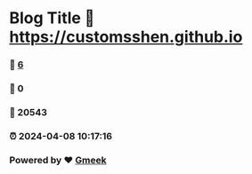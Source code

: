 # Blog Title :link: https://customsshen.github.io 
### :page_facing_up: [6](https://customsshen.github.io/tag.html) 
### :speech_balloon: 0 
### :hibiscus: 20543 
### :alarm_clock: 2024-04-08 10:17:16 
### Powered by :heart: [Gmeek](https://github.com/Meekdai/Gmeek)
